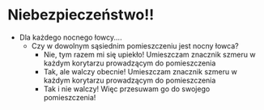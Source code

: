 # Niebezpieczeństwo!!

- Dla każdego nocnego łowcy.... 
     - Czy w dowolnym sąsiednim pomieszczeniu jest nocny łowca?
         - Nie, tym razem mi się upiekło! Umieszczam znacznik szmeru w każdym korytarzu prowadzącym do pomieszczenia
         - Tak, ale walczy obecnie! Umieszczam znacznik szmeru w każdym korytarzu prowadzącym do pomieszczenia
         - Tak i nie walczy! Więc przesuwam go do swojego pomieszczenia!
